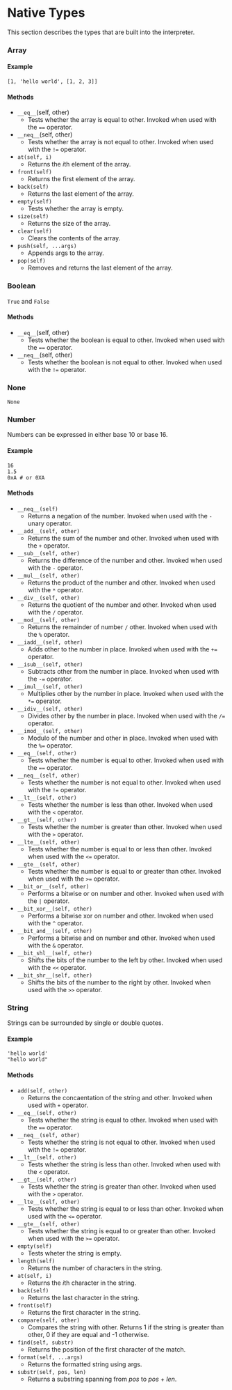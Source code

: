 # Native Types

This section describes the types that are built into the interpreter.

### Array

#### Example
```emerald
[1, 'hello world', [1, 2, 3]]
```

#### Methods
- `__eq__`(self, other)
    - Tests whether the array is equal to other. Invoked when used with the `==` operator.
- `__neq__`(self, other)
    - Tests whether the array is not equal to other. Invoked when used with the `!=` operator.
- `at(self, i)`
    - Returns the *i*th element of the array.
- `front(self)`
    - Returns the first element of the array.
- `back(self)`
    - Returns the last element of the array.
- `empty(self)`
    - Tests whether the array is empty.
- `size(self)`
    - Returns the size of the array.
- `clear(self)`
    - Clears the contents of the array.
- `push(self, ...args)`
    - Appends args to the array.
- `pop(self)`
    - Removes and returns the last element of the array.

### Boolean
`True` and `False`

#### Methods
- `__eq__`(self, other)
    - Tests whether the boolean is equal to other. Invoked when used with the `==` operator.
- `__neq__`(self, other)
    - Tests whether the boolean is not equal to other. Invoked when used with the `!=` operator.

### None
`None`

### Number
Numbers can be expressed in either base 10 or base 16.

#### Example
```emerald
16
1.5
0xA # or 0XA
```

#### Methods
- `__neq__(self)`
    - Returns a negation of the number. Invoked when used with the `-` unary operator.
- `__add__(self, other)`
    - Returns the sum of the number and other. Invoked when used with the `+` operator.
- `__sub__(self, other)`
    - Returns the difference of the number and other. Invoked when used with the `-` operator.
- `__mul__(self, other)`
    - Returns the product of the number and other. Invoked when used with the `*` operator.
- `__div__(self, other)`
    - Returns the quotient of the number and other. Invoked when used with the `/` operator.
- `__mod__(self, other)`
    - Returns the remainder of number `/` other. Invoked when used with the `%` operator.
- `__iadd__(self, other)`
    - Adds other to the number in place. Invoked when used with the `+=` operator.
- `__isub__(self, other)`
    - Subtracts other from the number in place. Invoked when used with the `-=` operator.
- `__imul__(self, other)`
    - Multiplies other by the number in place. Invoked when used with the `*=` operator.
- `__idiv__(self, other)`
    - Divides other by the number in place. Invoked when used with the `/=` operator.
- `__imod__(self, other)`
    - Modulo of the number and other in place. Invoked when used with the `%=` operator.
- `__eq__(self, other)`
    - Tests whether the number is equal to other. Invoked when used with the `==` operator.
- `__neq__(self, other)`
    - Tests whether the number is not equal to other. Invoked when used with the `!=` operator.
- `__lt__(self, other)`
    - Tests whether the number is less than other. Invoked when used with the `<` operator.
- `__gt__(self, other)`
    - Tests whether the number is greater than other. Invoked when used with the `>` operator.
- `__lte__(self, other)`
    - Tests whether the number is equal to or less than other. Invoked when used with the `<=` operator.
- `__gte__(self, other)`
    - Tests whether the number is equal to or greater than other. Invoked when used with the `>=` operator.
- `__bit_or__(self, other)`
    - Performs a bitwise or on number and other. Invoked when used with the `|` operator.
- `__bit_xor__(self, other)`
    - Performs a bitwise xor on number and other. Invoked when used with the `^` operator.
- `__bit_and__(self, other)`
    - Performs a bitwise and on number and other. Invoked when used with the `&` operator.
- `__bit_shl__(self, other)`
    - Shifts the bits of the number to the left by other. Invoked when used with the `<<` operator.
- `__bit_shr__(self, other)`
    - Shifts the bits of the number to the right by other. Invoked when used with the `>>` operator.

### String
Strings can be surrounded by single or double quotes.

#### Example
```emerald
'hello world'
"hello world"
```

#### Methods
- `add(self, other)`
    - Returns the concaentation of the string and other. Invoked when used with `+` operator.
- `__eq__(self, other)`
    - Tests whether the string is equal to other. Invoked when used with the `==` operator.
- `__neq__(self, other)`
    - Tests whether the string is not equal to other. Invoked when used with the `!=` operator.
- `__lt__(self, other)`
    - Tests whether the string is less than other. Invoked when used with the `<` operator.
- `__gt__(self, other)`
    - Tests whether the string is greater than other. Invoked when used with the `>` operator.
- `__lte__(self, other)`
    - Tests whether the string is equal to or less than other. Invoked when used with the `<=` operator.
- `__gte__(self, other)`
    - Tests whether the string is equal to or greater than other. Invoked when used with the `>=` operator.
- `empty(self)`
    - Tests wheter the string is empty.
- `length(self)`
    - Returns the number of characters in the string.
- `at(self, i)`
    - Returns the *i*th character in the string.
- `back(self)`
    - Returns the last character in the string.
- `front(self)`
    - Returns the first character in the string.
- `compare(self, other)`
    - Compares the string with other. Returns 1 if the string is greater than other, 0 if they are equal and -1 otherwise.
- `find(self, substr)`
    - Returns the position of the first character of the match.
- `format(self, ...args)`
    - Returns the formatted string using args.
- `substr(self, pos, len)`
    - Returns a substring spanning from *pos* to *pos + len*.
